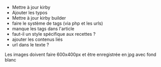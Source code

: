 

- Mettre à jour kirby 
- Ajouter les typos
- Mettre à jour kirby builder
- faire le système de tags (via php et les urls)
- manque les tags dans l'article
- faut-il un style spécifique aux recettes ?
- ajouter les contenus liés
- url dans le texte ? 

Les images doivent faire 600x400px et être enregistrée en jpg avec fond blanc
